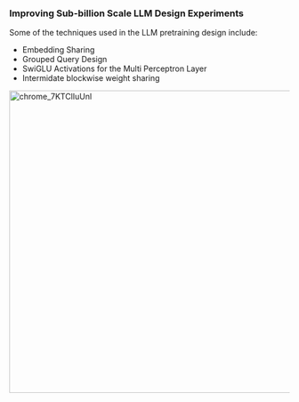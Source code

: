 ### Improving Sub-billion Scale LLM Design Experiments
Some of the techniques used in the LLM pretraining design include:
- Embedding Sharing 
- Grouped Query Design
- SwiGLU Activations for the Multi Perceptron Layer
- Intermidate blockwise weight sharing
  
<img width="544" alt="chrome_7KTClIuUnl" src="https://github.com/user-attachments/assets/3a0738f1-bd1c-49d5-8ea3-ab8276f34ef0">
